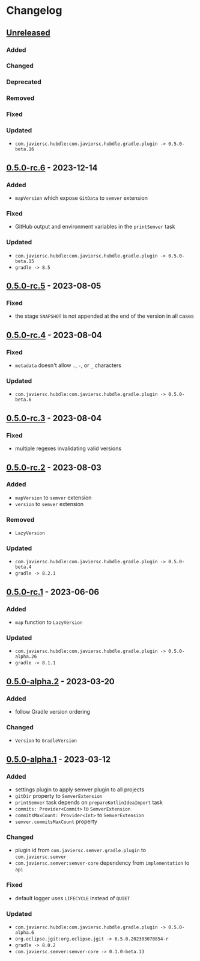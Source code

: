# Changelog

## [Unreleased]

### Added

### Changed

### Deprecated

### Removed

### Fixed

### Updated

- `com.javiersc.hubdle:com.javiersc.hubdle.gradle.plugin -> 0.5.0-beta.16`

## [0.5.0-rc.6] - 2023-12-14

### Added

- `mapVersion` which expose `GitData` to `semver` extension

### Fixed

- GitHub output and environment variables in the `printSemver` task

### Updated

- `com.javiersc.hubdle:com.javiersc.hubdle.gradle.plugin -> 0.5.0-beta.15`
- `gradle -> 8.5`

## [0.5.0-rc.5] - 2023-08-05

### Fixed

- the stage `SNAPSHOT` is not appended at the end of the version in all cases

## [0.5.0-rc.4] - 2023-08-04

### Fixed

- `metadata` doesn't allow `.`, `-`, or `_` characters

### Updated

- `com.javiersc.hubdle:com.javiersc.hubdle.gradle.plugin -> 0.5.0-beta.6`

## [0.5.0-rc.3] - 2023-08-04

### Fixed

- multiple regexes invalidating valid versions

## [0.5.0-rc.2] - 2023-08-03

### Added

- `mapVersion` to `semver` extension
- `version` to `semver` extension

### Removed

- `LazyVersion`

### Updated

- `com.javiersc.hubdle:com.javiersc.hubdle.gradle.plugin -> 0.5.0-beta.4`
- `gradle -> 8.2.1`

## [0.5.0-rc.1] - 2023-06-06

### Added

- `map` function to `LazyVersion`

### Updated

- `com.javiersc.hubdle:com.javiersc.hubdle.gradle.plugin -> 0.5.0-alpha.26`
- `gradle -> 8.1.1`

## [0.5.0-alpha.2] - 2023-03-20

### Added

- follow Gradle version ordering

### Changed

- `Version` to `GradleVersion`

## [0.5.0-alpha.1] - 2023-03-12

### Added

- settings plugin to apply semver plugin to all projects
- `gitDir` property to `SemverExtension`
- `printSemver` task depends on `prepareKotlinIdeaImport` task
- `commits: Provider<Commit>` to `SemverExtension`
- `commitsMaxCount: Provider<Int>` to `SemverExtension`
- `semver.commitsMaxCount` property

### Changed

- plugin id from `com.javiersc.semver.gradle.plugin` to `com.javiersc.semver`
- `com.javiersc.semver:semver-core` dependency from `implementation` to `api`

### Fixed

- default logger uses `LIFECYCLE` instead of `QUIET`

### Updated

- `com.javiersc.hubdle:com.javiersc.hubdle.gradle.plugin -> 0.5.0-alpha.6`
- `org.eclipse.jgit:org.eclipse.jgit -> 6.5.0.202303070854-r`
- `gradle -> 8.0.2`
- `com.javiersc.semver:semver-core -> 0.1.0-beta.13`

[Unreleased]: https://github.com/JavierSegoviaCordoba/semver-gradle-plugin/compare/0.5.0-rc.6...HEAD

[0.5.0-rc.6]: https://github.com/JavierSegoviaCordoba/semver-gradle-plugin/compare/0.5.0-rc.5...0.5.0-rc.6

[0.5.0-rc.5]: https://github.com/JavierSegoviaCordoba/semver-gradle-plugin/compare/0.5.0-rc.4...0.5.0-rc.5

[0.5.0-rc.4]: https://github.com/JavierSegoviaCordoba/semver-gradle-plugin/compare/0.5.0-rc.3...0.5.0-rc.4

[0.5.0-rc.3]: https://github.com/JavierSegoviaCordoba/semver-gradle-plugin/compare/0.5.0-rc.2...0.5.0-rc.3

[0.5.0-rc.2]: https://github.com/JavierSegoviaCordoba/semver-gradle-plugin/compare/0.5.0-rc.1...0.5.0-rc.2

[0.5.0-rc.1]: https://github.com/JavierSegoviaCordoba/semver-gradle-plugin/compare/0.5.0-alpha.2...0.5.0-rc.1

[0.5.0-alpha.2]: https://github.com/JavierSegoviaCordoba/semver-gradle-plugin/compare/0.5.0-alpha.1...0.5.0-alpha.2

[0.5.0-alpha.1]: https://github.com/JavierSegoviaCordoba/semver-gradle-plugin/commits/0.5.0-alpha.1
